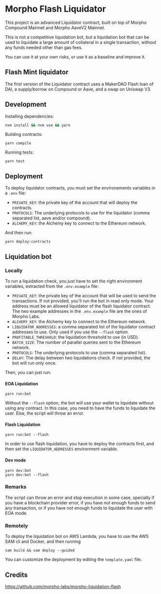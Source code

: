 # Morpho Flash Liquidator

This project is an advanced Liquidator contract, built on top of Morpho Compound Mainnet and Morpho AaveV2 Mainnet.

This is not a competitive liquidation bot, but a liquidation bot that can be used to liquidate a large amount of collateral in a single transaction,
without any funds needed other than gas fees.

You can use it at your own risks, or use it as a baseline and improve it.

## Flash Mint liquidator

The first version of the Liquidator contract uses a MakerDAO Flash loan of DAI, a supply/borrow on Compound or Aave, and a swap on Uniswap V3.

## Development

Installing dependencies:

```bash
nvm install && nvm use && yarn
```

Building contracts:

```shell
yarn compile
```

Running tests:

```shell
yarn test
```

## Deployment

To deploy liquidator contracts, you must set the environements variables in a `.env` file:

- `PRIVATE_KEY`: the private key of the account that will deploy the contracts.
- `PROTOCOLS`: The underlying protocols to use for the liquidator (comma separated list, aave and/or compound).
- `ALCHEMY_KEY`: the Alchemy key to connect to the Ethereum network.

And then run:

```shell
yarn deploy:contracts
```

## Liquidation bot

### Locally

To run a liquidation check, you just have to set the right environment variables, extracted from the `.env.example` file:

- `PRIVATE_KEY`: the private key of the account that will be used to send the transactions. If not provided, you'll run the bot in read only mode.
  Your address must be an allowed liquidator of the flash liquidator contract. The two example addresses in the `.env.example` file are the ones of Morpho Labs.
- `ALCHEMY_KEY`: the Alchemy key to connect to the Ethereum network.
- `LIQUIDATOR_ADDRESSES`: a comma separated list of the liquidator contract addresses to use. Only used if you use the `--flash` option.
- `PROFITABLE_THRESHOLD`: the liquidation threshold to use (in USD).
- `BATCH_SIZE`: The number of parallel queries sent to the Ethereum network.
- `PROTOCOLS`: The underlying protocols to use (comma separated list).
- `DELAY`: The delay between two liquidations check. If not provided, the bot will run only once.

Then, you can just run:

#### EOA Liquidation

```shell
yarn run:bot
```

Without the `--flash` option, the bot will use your wallet to liquidate without using any contract. In this case, you need to have
the funds to liquidate the user. Else, the script will throw an error.

#### Flash Liquidation

```shell
yarn run:bot --flash
```

In order to use flash liquidation, you have to deploy the contracts first, and then set the `LIQUIDATOR_ADDRESSES` environment variable.

#### Dev mode

```shell
yarn dev:bot
yarn dev:bot --flash
```

### Remarks

The script can throw an error and stop execution in some case, specially if you have a blockchain provider error, if you have not enough
funds to send any transaction, or if you have not enough funds to liquidate the user with EOA mode.

### Remotely

To deploy the liquidation bot on AWS Lambda, you have to use the AWS SAM cli and Docker, and then running

```shell
sam build && sam deploy --guided
```

You can customize the deployment by editing the `template.yaml` file.

## Credits

https://github.com/morpho-labs/morpho-liquidation-flash
